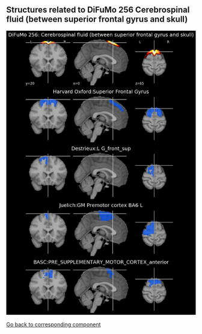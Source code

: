 


## Structures related to DiFuMo 256 Cerebrospinal fluid (between superior frontal gyrus and skull)

![182](182.jpg "Structures related to DiFuMo 256 Cerebrospinal fluid (between superior frontal gyrus and skull)")

[Go back to corresponding component](https://parietal-inria.github.io/DiFuMo/256/html/182.html)